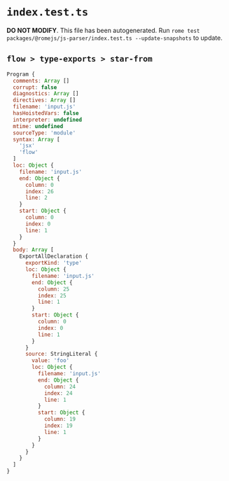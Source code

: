 # `index.test.ts`

**DO NOT MODIFY**. This file has been autogenerated. Run `rome test packages/@romejs/js-parser/index.test.ts --update-snapshots` to update.

## `flow > type-exports > star-from`

```javascript
Program {
  comments: Array []
  corrupt: false
  diagnostics: Array []
  directives: Array []
  filename: 'input.js'
  hasHoistedVars: false
  interpreter: undefined
  mtime: undefined
  sourceType: 'module'
  syntax: Array [
    'jsx'
    'flow'
  ]
  loc: Object {
    filename: 'input.js'
    end: Object {
      column: 0
      index: 26
      line: 2
    }
    start: Object {
      column: 0
      index: 0
      line: 1
    }
  }
  body: Array [
    ExportAllDeclaration {
      exportKind: 'type'
      loc: Object {
        filename: 'input.js'
        end: Object {
          column: 25
          index: 25
          line: 1
        }
        start: Object {
          column: 0
          index: 0
          line: 1
        }
      }
      source: StringLiteral {
        value: 'foo'
        loc: Object {
          filename: 'input.js'
          end: Object {
            column: 24
            index: 24
            line: 1
          }
          start: Object {
            column: 19
            index: 19
            line: 1
          }
        }
      }
    }
  ]
}
```
